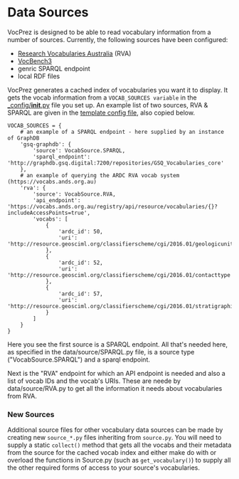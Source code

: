 # Data Sources

VocPrez is designed to be able to read vocabulary information from a number of sources. Currently, the following sources have been configured:

* [Research Vocabularies Australia](http://vocabs.ands.org.au) (RVA)
* [VocBench3](http://vocbench.uniroma2.it/)
* genric SPARQL endpoint
* local RDF files

VocPrez generates a cached index of vocabularies you want it to display. It gets the vocab information from a `VOCAB_SOURCES variable` in the [_config/__init__.py](config/) file you set up. An example list of two sources, RVA & SPARQL are given in the [template config file](_config/template.py), also copied below.

```
VOCAB_SOURCES = {
    # an example of a SPARQL endpoint - here supplied by an instance of GraphDB
    'gsq-graphdb': {
        'source': VocabSource.SPARQL,
        'sparql_endpoint': 'http://graphdb.gsq.digital:7200/repositories/GSQ_Vocabularies_core'
    },
    # an example of querying the ARDC RVA vocab system (https://vocabs.ands.org.au)
    'rva': {
        'source': VocabSource.RVA,
        'api_endpoint': 'https://vocabs.ands.org.au/registry/api/resource/vocabularies/{}?includeAccessPoints=true',
        'vocabs': [
            {
                'ardc_id': 50,
                'uri': 'http://resource.geosciml.org/classifierscheme/cgi/2016.01/geologicunittype',
            },
            {
                'ardc_id': 52,
                'uri': 'http://resource.geosciml.org/classifierscheme/cgi/2016.01/contacttype',
            },
            {
                'ardc_id': 57,
                'uri': 'http://resource.geosciml.org/classifierscheme/cgi/2016.01/stratigraphicrank',
            }
        ]
    }
}
```

Here you see the first source is a SPARQL endpoint. All that's needed here, as specified in the data/source/SPARQL.py file, is a source type ("VocabSource.SPARQL") and a sparql endpoint.

Next is the "RVA" endpoint for which an API endpoint is needed and also a list of vocab IDs and the vocab's URIs. These are neede by data/source/RVA.py to get all the information it needs about vocabularies from RVA.

### New Sources
Additional source files for other vocabulary data sources can be made by creating new `source_*.py` files inheriting from `source.py`. You will need to supply a static `collect()` method that gets all the vocabs and their metadata from the source for the cached vocab index and either make do with or overload the functions in Source.py (such as `get_vocabulary()`) to supply all the other required forms of access to your source's vocabularies.
